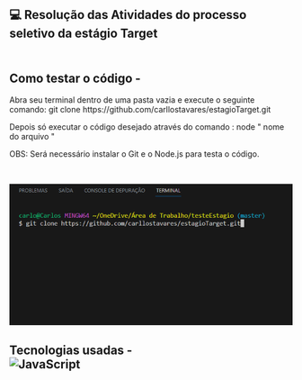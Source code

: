 ## 💻 Resolução das Atividades do processo seletivo da estágio Target<br><br>


## Como testar o código - <br>
<p>Abra seu terminal dentro de uma pasta vazia e execute o seguinte comando:  git clone https://github.com/carllostavares/estagioTarget.git </p><p> Depois só executar o código desejado através do comando : node " nome do arquivo "</p>
<p>OBS: Será necessário instalar o Git e o Node.js para testa o código.</p><br>
<p align="center">
<img src="./imgTerminal.png">
</p>


## Tecnologias usadas -<br>![JavaScript](https://img.shields.io/badge/JavaScript-323330?style=for-the-badge&logo=javascript&logoColor=F7DF1E) 




